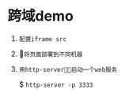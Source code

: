 # 跨域demo
   
   1. `配置iframe src`

   2. `将页面部署到不同机器`

   3. `用http-server启动一个web服务`

       $ `http-server -p 3333`